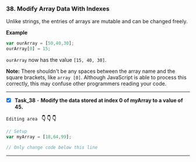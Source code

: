 ### 38. Modify Array Data With Indexes

Unlike strings, the entries of arrays are mutable and can be changed freely.

**Example**
```js
var ourArray = [50,40,30];
ourArray[0] = 15;
```
`ourArray` now has the value `[15, 40, 30]`.

**Note:** There shouldn't be any spaces between the array name and the square brackets, like `array [0]`. Although JavaScript is able to process this correctly, this may confuse other programmers reading your code.
***************************************
- [x] **Task_38** - **Modify the data stored at index 0 of myArray to a value of 45.**


``Editing area `` **:point_down: :point_down: :point_down:**

```js
// Setup
var myArray = [18,64,99];

// Only change code below this line
```
*************************************************************************************
